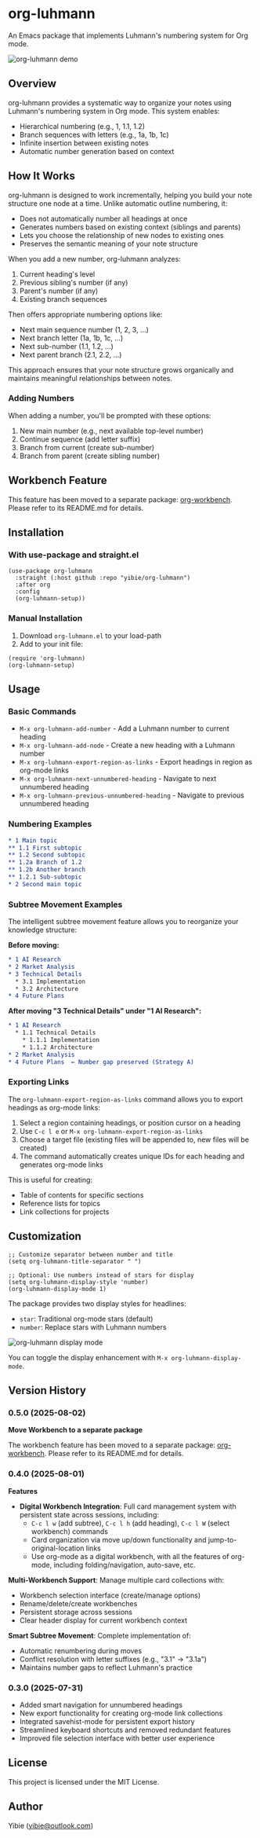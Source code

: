 # org-luhmann

An Emacs package that implements Luhmann's numbering system for Org mode.

![org-luhmann demo](https://github.com/yibie/org-luhmann/blob/main/assets/figure1.gif)

## Overview

org-luhmann provides a systematic way to organize your notes using Luhmann's numbering system in Org mode. This system enables:

- Hierarchical numbering (e.g., 1, 1.1, 1.2)
- Branch sequences with letters (e.g., 1a, 1b, 1c)
- Infinite insertion between existing notes
- Automatic number generation based on context

## How It Works

org-luhmann is designed to work incrementally, helping you build your note structure one node at a time. Unlike automatic outline numbering, it:

- Does not automatically number all headings at once
- Generates numbers based on existing context (siblings and parents)
- Lets you choose the relationship of new nodes to existing ones
- Preserves the semantic meaning of your note structure

When you add a new number, org-luhmann analyzes:
1. Current heading's level
2. Previous sibling's number (if any)
3. Parent's number (if any)
4. Existing branch sequences

Then offers appropriate numbering options like:
- Next main sequence number (1, 2, 3, ...)
- Next branch letter (1a, 1b, 1c, ...)
- Next sub-number (1.1, 1.2, ...)
- Next parent branch (2.1, 2.2, ...)

This approach ensures that your note structure grows organically and maintains meaningful relationships between notes.


### Adding Numbers

When adding a number, you'll be prompted with these options:

1. New main number (e.g., next available top-level number)
2. Continue sequence (add letter suffix)
3. Branch from current (create sub-number)
4. Branch from parent (create sibling number)

## Workbench Feature

This feature has been moved to a separate package: [org-workbench](https://github.com/yibie/org-workbench). Please refer to its README.md for details.

## Installation

### With use-package and straight.el

```elisp
(use-package org-luhmann
  :straight (:host github :repo "yibie/org-luhmann")
  :after org
  :config
  (org-luhmann-setup))
```

### Manual Installation

1. Download `org-luhmann.el` to your load-path
2. Add to your init file:

```elisp
(require 'org-luhmann)
(org-luhmann-setup)
```

## Usage

### Basic Commands

- `M-x org-luhmann-add-number` - Add a Luhmann number to current heading
- `M-x org-luhmann-add-node` - Create a new heading with a Luhmann number
- `M-x org-luhmann-export-region-as-links` - Export headings in region as org-mode links
- `M-x org-luhmann-next-unnumbered-heading` - Navigate to next unnumbered heading
- `M-x org-luhmann-previous-unnumbered-heading` - Navigate to previous unnumbered heading

### Numbering Examples

```org
* 1 Main topic
** 1.1 First subtopic
** 1.2 Second subtopic
** 1.2a Branch of 1.2
** 1.2b Another branch
** 1.2.1 Sub-subtopic
* 2 Second main topic
```

### Subtree Movement Examples

The intelligent subtree movement feature allows you to reorganize your knowledge structure:

**Before moving:**
```org
* 1 AI Research
* 2 Market Analysis
* 3 Technical Details
  * 3.1 Implementation
  * 3.2 Architecture
* 4 Future Plans
```

**After moving "3 Technical Details" under "1 AI Research":**
```org
* 1 AI Research
  * 1.1 Technical Details
    * 1.1.1 Implementation
    * 1.1.2 Architecture
* 2 Market Analysis
* 4 Future Plans  ← Number gap preserved (Strategy A)
```

### Exporting Links

The `org-luhmann-export-region-as-links` command allows you to export headings as org-mode links:

1. Select a region containing headings, or position cursor on a heading
2. Use `C-c l e` or `M-x org-luhmann-export-region-as-links`
3. Choose a target file (existing files will be appended to, new files will be created)
4. The command automatically creates unique IDs for each heading and generates org-mode links

This is useful for creating:
- Table of contents for specific sections
- Reference lists for topics
- Link collections for projects

## Customization

```elisp
;; Customize separator between number and title
(setq org-luhmann-title-separator " ")

;; Optional: Use numbers instead of stars for display
(setq org-luhmann-display-style 'number)
(org-luhmann-display-mode 1)
```

The package provides two display styles for headlines:
- `star`: Traditional org-mode stars (default)
- `number`: Replace stars with Luhmann numbers

![org-luhmann display mode](https://github.com/yibie/org-luhmann/blob/main/assets/figure2.gif)

You can toggle the display enhancement with `M-x org-luhmann-display-mode`.

## Version History

### 0.5.0 (2025-08-02)
**Move Workbench to a separate package**

The workbench feature has been moved to a separate package: [org-workbench](https://github.com/yibie/org-workbench). Please refer to its README.md for details.

### 0.4.0 (2025-08-01)  
**Features**  
- **Digital Workbench Integration**: Full card management system with persistent state across sessions, including:  
  - `C-c l w` (add subtree), `C-c l h` (add heading), `C-c l W` (select workbench) commands  
  - Card organization via move up/down functionality and jump-to-original-location links  
  - Use org-mode as a digital workbench, with all the features of org-mode, including folding/navigation, auto-save, etc.

**Multi-Workbench Support**: Manage multiple card collections with:  
  - Workbench selection interface (create/manage options)  
  - Rename/delete/create workbenches  
  - Persistent storage across sessions  
  - Clear header display for current workbench context  

**Smart Subtree Movement**: Complete implementation of:  
  - Automatic renumbering during moves  
  - Conflict resolution with letter suffixes (e.g., "3.1" → "3.1a")  
  - Maintains number gaps to reflect Luhmann's practice  

### 0.3.0 (2025-07-31)
- Added smart navigation for unnumbered headings
- New export functionality for creating org-mode link collections
- Integrated savehist-mode for persistent export history
- Streamlined keyboard shortcuts and removed redundant features
- Improved file selection interface with better user experience


## License

This project is licensed under the MIT License.

## Author

Yibie (yibie@outlook.com)

